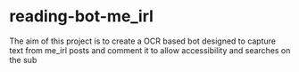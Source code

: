 # reading-bot-me_irl
The aim of this project is to create a OCR based bot designed to capture text from me_irl posts and comment it to allow accessibility and searches on the sub 
